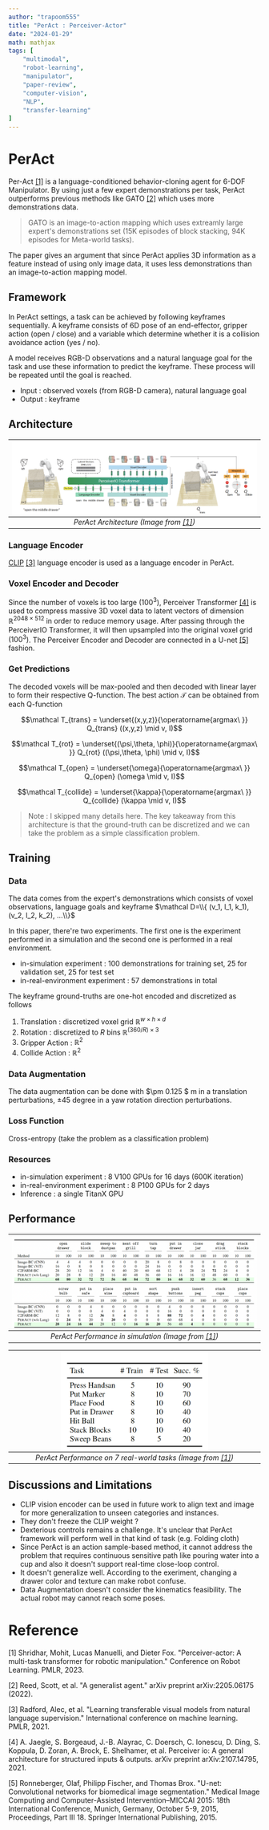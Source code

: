 ```yaml
---
author: "trapoom555"
title: "PerAct : Perceiver-Actor"
date: "2024-01-29"
math: mathjax
tags: [
    "multimodal",
    "robot-learning",
    "manipulator",
    "paper-review",
    "computer-vision",
    "NLP",
    "transfer-learning"
]
---
```


# PerAct

Per-Act [[1]](#1) is a language-conditioned behavior-cloning agent for 6-DOF Manipulator. By using just a few expert demonstrations per task, PerAct outperforms previous methods like GATO [[2]](#2) which uses more demonstrations data.

> GATO is an image-to-action mapping which uses extreamly large expert's demonstrations set (15K episodes of block stacking, 94K episodes for Meta-world tasks).

The paper gives an argument that since PerAct applies 3D information as a feature instead of using only image data, it uses less demonstrations than an image-to-action mapping model.

## Framework

In PerAct settings, a task can be achieved by following keyframes sequentially. A keyframe consists of 6D pose of an end-effector, gripper action (open / close) and a variable which determine whether it is a collision avoidance action (yes / no). 

A model receives RGB-D observations and a natural language goal for the task and use these information to predict the keyframe. These process will be repeated until the goal is reached.

- Input : observed voxels (from RGB-D camera), natural language goal
- Output : keyframe


## Architecture

| <img src="https://github.com/trapoom555/trapoom555-blog/blob/main/static/images/PerAct/architecture.png?raw=true" style= "display: block; margin-left: auto; margin-right: auto; width: 100%;"/>|
|:--:| 
| *PerAct Architecture (Image from [[1]](#1))* |

### Language Encoder

[CLIP](https://trapoom555.github.io/trapoom555-blog/posts/clip/) [[3]](#3) language encoder is used as a language encoder in PerAct.

### Voxel Encoder and Decoder

Since the number of voxels is too large $(100^3)$, Perceiver Transformer [[4]](#4) is used to compress massive 3D voxel data to latent vectors of dimension $\mathbb R^{2048 \times 512}$ in order to reduce memory usage. After passing through the PerceiverIO Transformer, it will then upsampled into the original voxel grid $(100^3)$. The Perceiver Encoder and Decoder are connected in a U-net [[5]](#5) fashion.

### Get Predictions
The decoded voxels will be max-pooled and then decoded with linear layer to form their respective Q-function. The best action $\mathcal T$ can be obtained from each Q-function

$$\mathcal T_{trans} = \underset{(x,y,z)}{\operatorname{argmax\ }} Q_{trans} ((x,y,z) \mid v, I)$$

$$\mathcal T_{rot} = \underset{(\psi,\theta, \phi)}{\operatorname{argmax\ }} Q_{rot} ((\psi,\theta, \phi) \mid v, I)$$

$$\mathcal T_{open} = \underset{\omega}{\operatorname{argmax\ }} Q_{open} (\omega \mid v, I)$$

$$\mathcal T_{collide} = \underset{\kappa}{\operatorname{argmax\ }} Q_{collide} (\kappa \mid v, I)$$

> Note : I skipped many details here. The key takeaway from this architecture is that the ground-truth can be discretized and we can take the problem as a simple classification problem.

## Training

### Data
The data comes from the expert's demonstrations which consists of voxel observations, language goals and keyframe
$\mathcal D=\\{ (v_1, l_1, k_1), (v_2, l_2, k_2), ...\\}$ 

In this paper, there're two experiments. The first one is the experiment performed in a simulation and the second one is performed in a real environment.

- in-simulation experiment : 100 demonstrations for training set, 25 for validation set, 25 for test set
- in-real-environment experiment : 57 demonstrations in total

The keyframe ground-truths are one-hot encoded and discretized as follows

1. Translation : discretized voxel grid $\mathbb R^{w\times h\times d}$
2. Rotation : discretized to $R$ bins $\mathbb R^{(360/R) \times 3}$
3. Gripper Action : $\mathbb R^2$
4. Collide Action : $\mathbb R^2$

### Data Augmentation

The data augmentation can be done with
$\pm 0.125 $ m in a translation perturbations, $\pm 45$ degree in a yaw rotation direction perturbations.

### Loss Function

Cross-entropy (take the problem as a classification problem)

### Resources

- in-simulation experiment : 8 V100 GPUs for 16 days (600K iteration)
- in-real-environment experiment : 8 P100 GPUs for 2 days
- Inference : a single TitanX GPU

## Performance

| <img src="https://github.com/trapoom555/trapoom555-blog/blob/main/static/images/PerAct/performance_sim.png?raw=true" style= "display: block; margin-left: auto; margin-right: auto; width: 100%;"/>|
|:--:| 
| *PerAct Performance in simulation (Image from [[1]](#1))* |

| <img src="https://github.com/trapoom555/trapoom555-blog/blob/main/static/images/PerAct/performance_real.png?raw=true" style= "display: block; margin-left: auto; margin-right: auto; width: 60%;"/>|
|:--:| 
| *PerAct Performance on 7 real-world tasks (Image from [[1]](#1))* |

## Discussions and Limitations

- CLIP vision encoder can be used in future work to align text and image for more generalization to unseen categories and instances.
- They don't freeze the CLIP weight ?
- Dexterious controls remains a challenge. It's unclear that PerAct framework will perform well in that kind of task (e.g. Folding cloth)
- Since PerAct is an action sample-based method, it cannot address the problem that requires continuous sensitive path like pouring water into a cup and also it doesn't support real-time close-loop control.
- It doesn't generalize well. According to the exeriment, changing a drawer color and texture can make robot confuse.
- Data Augmentation doesn't consider the kinematics feasibility. The actual robot may cannot reach some poses.

# Reference
<a id="1">[1]</a> 
Shridhar, Mohit, Lucas Manuelli, and Dieter Fox. "Perceiver-actor: A multi-task transformer for robotic manipulation." Conference on Robot Learning. PMLR, 2023.

<a id="2">[2]</a> 
Reed, Scott, et al. "A generalist agent." arXiv preprint arXiv:2205.06175 (2022).

<a id="3">[3]</a> 
Radford, Alec, et al. "Learning transferable visual models from natural language supervision." International conference on machine learning. PMLR, 2021.

<a id="4">[4]</a> 
A. Jaegle, S. Borgeaud, J.-B. Alayrac, C. Doersch, C. Ionescu, D. Ding, S. Koppula, D. Zoran,
A. Brock, E. Shelhamer, et al. Perceiver io: A general architecture for structured inputs &
outputs. arXiv preprint arXiv:2107.14795, 2021.

<a id="5">[5]</a> 
Ronneberger, Olaf, Philipp Fischer, and Thomas Brox. "U-net: Convolutional networks for biomedical image segmentation." Medical Image Computing and Computer-Assisted Intervention–MICCAI 2015: 18th International Conference, Munich, Germany, October 5-9, 2015, Proceedings, Part III 18. Springer International Publishing, 2015.
